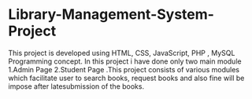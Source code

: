 # Library-Management-System-Project
This project is developed using HTML, CSS, JavaScript, PHP , MySQL
Programming concept. In this project i have done only two main module 1.Admin Page 2.Student Page .This project consists of various modules which facilitate user to search books, request books and also fine will be impose after latesubmission of the books.
